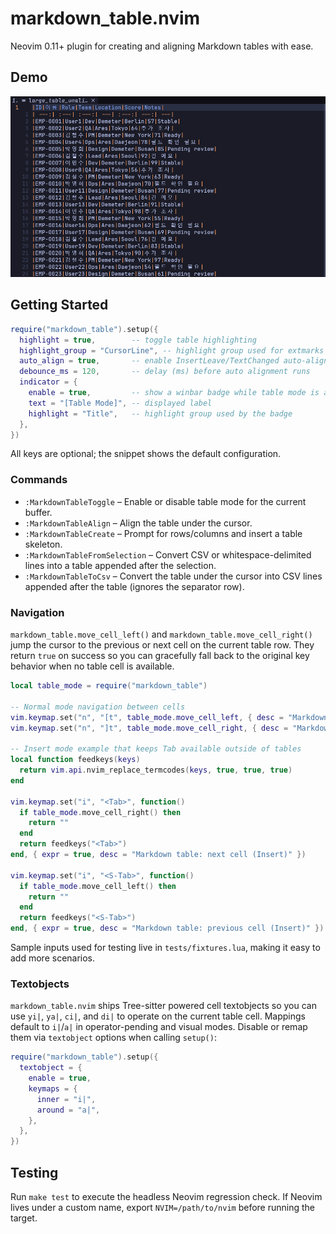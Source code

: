 # markdown_table.nvim
Neovim 0.11+ plugin for creating and aligning Markdown tables with ease.

## Demo

![table_align](/doc/talbe_align.gif)

## Getting Started
```lua
require("markdown_table").setup({
  highlight = true,        -- toggle table highlighting
  highlight_group = "CursorLine", -- highlight group used for extmarks
  auto_align = true,       -- enable InsertLeave/TextChanged auto-alignment
  debounce_ms = 120,       -- delay (ms) before auto alignment runs
  indicator = {
    enable = true,         -- show a winbar badge while table mode is active
    text = "[Table Mode]", -- displayed label
    highlight = "Title",   -- highlight group used by the badge
  },
})
```
All keys are optional; the snippet shows the default configuration.

### Commands
- `:MarkdownTableToggle` – Enable or disable table mode for the current buffer.
- `:MarkdownTableAlign` – Align the table under the cursor.
- `:MarkdownTableCreate` – Prompt for rows/columns and insert a table skeleton.
- `:MarkdownTableFromSelection` – Convert CSV or whitespace-delimited lines into a table appended after the selection.
- `:MarkdownTableToCsv` – Convert the table under the cursor into CSV lines appended after the table (ignores the separator row).

### Navigation
`markdown_table.move_cell_left()` and `markdown_table.move_cell_right()` jump the cursor to the previous or next cell on the current table row. They return `true` on success so you can gracefully fall back to the original key behavior when no table cell is available.

```lua
local table_mode = require("markdown_table")

-- Normal mode navigation between cells
vim.keymap.set("n", "[t", table_mode.move_cell_left, { desc = "Markdown table: previous cell" })
vim.keymap.set("n", "]t", table_mode.move_cell_right, { desc = "Markdown table: next cell" })

-- Insert mode example that keeps Tab available outside of tables
local function feedkeys(keys)
  return vim.api.nvim_replace_termcodes(keys, true, true, true)
end

vim.keymap.set("i", "<Tab>", function()
  if table_mode.move_cell_right() then
    return ""
  end
  return feedkeys("<Tab>")
end, { expr = true, desc = "Markdown table: next cell (Insert)" })

vim.keymap.set("i", "<S-Tab>", function()
  if table_mode.move_cell_left() then
    return ""
  end
  return feedkeys("<S-Tab>")
end, { expr = true, desc = "Markdown table: previous cell (Insert)" })
```

Sample inputs used for testing live in `tests/fixtures.lua`, making it easy to add more scenarios.

### Textobjects
`markdown_table.nvim` ships Tree-sitter powered cell textobjects so you can use `yi|`, `ya|`, `ci|`, and `di|` to operate on the current table cell. Mappings default to `i|`/`a|` in operator-pending and visual modes. Disable or remap them via `textobject` options when calling `setup()`:

```lua
require("markdown_table").setup({
  textobject = {
    enable = true,
    keymaps = {
      inner = "i|",
      around = "a|",
    },
  },
})
```

## Testing
Run `make test` to execute the headless Neovim regression check.
If Neovim lives under a custom name, export `NVIM=/path/to/nvim` before running the target.

